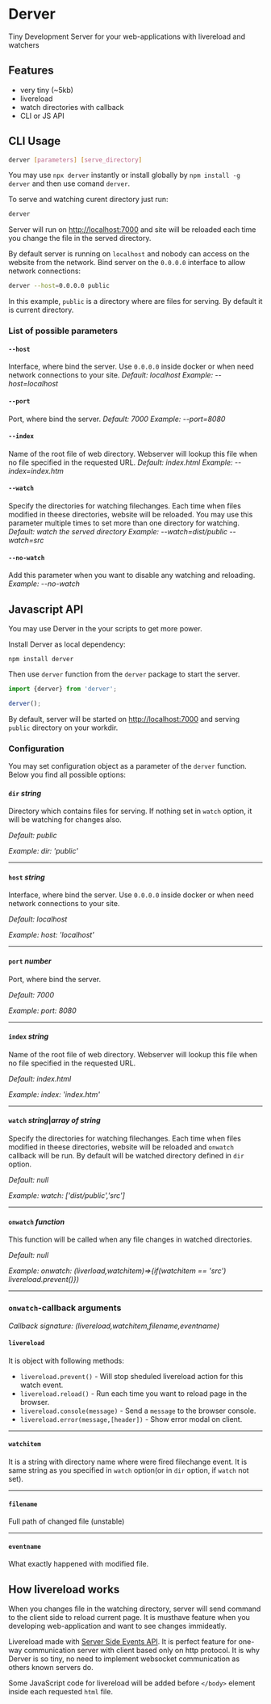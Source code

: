 # Derver

Tiny Development Server for your web-applications with livereload and watchers

## Features

* very tiny (~5kb)
* livereload
* watch directories with callback
* CLI or JS API

## CLI Usage

```sh
derver [parameters] [serve_directory]
```

You may use `npx derver` instantly  or install globally by `npm install -g derver` and then use comand `derver`.

To serve and watching curent directory just run:

```sh
derver
```

Server will run on [http://localhost:7000]() and site will be reloaded each time you change the file in the served directory.

By default server is running on `localhost` and nobody can access on the website from the network. Bind server on the `0.0.0.0` interface to allow network connections:

```sh
derver --host=0.0.0.0 public
```

In this example, `public` is a directory where are files for serving. By default it is current directory.

### List of possible parameters

#### `--host`
Interface, where bind the server. Use `0.0.0.0` inside docker or when need network connections to your site.
*Default: localhost*
*Example: --host=localhost*

#### `--port`
Port, where bind the server. 
*Default: 7000*
*Example: --port=8080*

#### `--index`
Name of the root file of web directory. Webserver will lookup this file when no file specified in the requested URL. 
*Default: index.html*
*Example: --index=index.htm*

#### `--watch`
Specify the directories for watching filechanges. Each time when files modified in theese directories, website will be reloaded. You may use this parameter multiple times to set more than one directory for watching.
*Default: watch the served directory*
*Example: --watch=dist/public --watch=src*

#### `--no-watch`
Add this parameter when you want to disable any watching and reloading. 
*Example: --no-watch*

## Javascript API

You may use Derver in the your scripts to get more power.

Install Derver as local dependency:

```
npm install derver
```

Then use `derver` function from the `derver` package to start the server. 

```js
import {derver} from 'derver';

derver();
```

By default, server will be started on [http://localhost:7000]() and serving `public` directory on your workdir.

### Configuration

You may set configuration object as a parameter of the `derver` function. Below you find all possible options:

#### `dir` *string*
Directory which contains files for serving. If nothing set in `watch` option, it will be watching for changes also.

*Default: public*

*Example: dir: 'public'*

---

#### `host` *string*
Interface, where bind the server. Use `0.0.0.0` inside docker or when need network connections to your site.

*Default: localhost*

*Example: host: 'localhost'*

---

#### `port` *number*
Port, where bind the server. 

*Default: 7000*

*Example: port: 8080*

---

#### `index`  *string*
Name of the root file of web directory. Webserver will lookup this file when no file specified in the requested URL. 

*Default: index.html*

*Example: index: 'index.htm'*

---

#### `watch` *string*|*array of string*
Specify the directories for watching filechanges. Each time when files modified in theese directories, website will be reloaded and `onwatch` callback will be run. By default will be watched directory defined in `dir` option.

*Default: null*

*Example: watch: ['dist/public','src']*

---

#### `onwatch` *function*
This function will be called when any file changes in watched directories.

*Default: null*

*Example: onwatch: (liverload,watchitem)=>{if(watchitem == 'src') livereload.prevent()})*

---

### `onwatch`-callback arguments

*Callback signature: (livereload,watchitem,filename,eventname)*

#### `livereload`
It is object with following methods:

* `livereload.prevent()` - Will stop sheduled livereload action for this watch event.
* `livereload.reload()` - Run each time you want to reload page in the browser.
* `livereload.console(message)` - Send a `message` to the browser console.
* `livereload.error(message,[header])` - Show error modal on client.

---

#### `watchitem`
It is a string with directory name where were fired filechange event. It is same string as you specified in `watch` option(or in `dir` option, if `watch` not set).

---

#### `filename`
Full path of changed file (unstable)

---

#### `eventname`
What exactly happened with modified file. 


## How livereload works

When you changes file in the watching directory, server will send command to the client side to reload current page. It is musthave feature when you developing web-application and want to see changes immideatly.

Livereload made with [Server Side Events API](https://developer.mozilla.org/en-US/docs/Web/API/Server-sent_events/Using_server-sent_events). It is perfect feature for one-way communication server with client based only on http protocol. It is why Derver is so tiny, no need to implement websocket communication as others known servers do.

Some JavaScript code for livereload will be added before `</body>` element inside each requested `html` file.